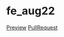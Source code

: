 # fe_aug22

[Preview](https://github.com/Quelaan1)
[PullRequest](https://github.com/Quelaan1/fe_aug22/pull/1/files)
